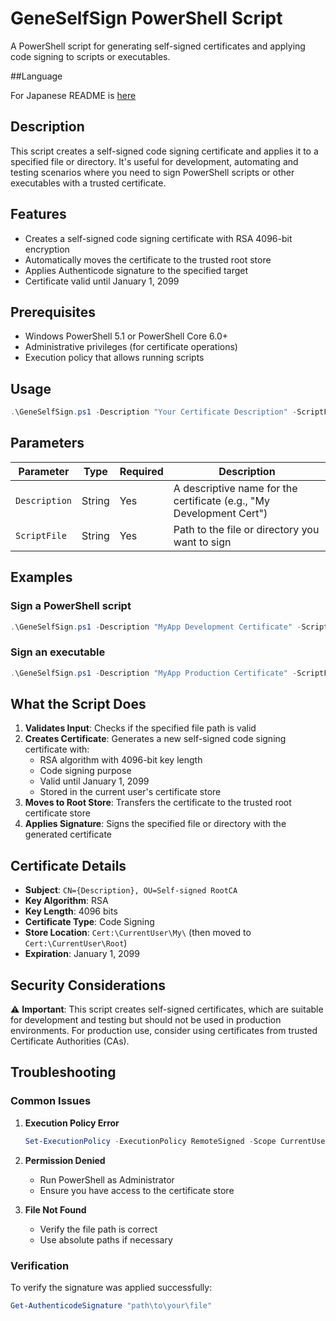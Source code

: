 # GeneSelfSign PowerShell Script

A PowerShell script for generating self-signed certificates and applying code signing to scripts or executables.

##Language

For Japanese README is [here](https://github.com/so-stj/GenSelfSign/blob/main/README_JP.md)

## Description

This script creates a self-signed code signing certificate and applies it to a specified file or directory. It's useful for development, automating and testing scenarios where you need to sign PowerShell scripts or other executables with a trusted certificate.

## Features

- Creates a self-signed code signing certificate with RSA 4096-bit encryption
- Automatically moves the certificate to the trusted root store
- Applies Authenticode signature to the specified target
- Certificate valid until January 1, 2099

## Prerequisites

- Windows PowerShell 5.1 or PowerShell Core 6.0+
- Administrative privileges (for certificate operations)
- Execution policy that allows running scripts

## Usage

```powershell
.\GeneSelfSign.ps1 -Description "Your Certificate Description" -ScriptFile "path\to\your\script.ps1"
```

## Parameters

| Parameter | Type | Required | Description |
|-----------|------|----------|-------------|
| `Description` | String | Yes | A descriptive name for the certificate (e.g., "My Development Cert") |
| `ScriptFile` | String | Yes | Path to the file or directory you want to sign |

## Examples

### Sign a PowerShell script
```powershell
.\GeneSelfSign.ps1 -Description "MyApp Development Certificate" -ScriptFile "C:\Scripts\MyScript.ps1"
```

### Sign an executable
```powershell
.\GeneSelfSign.ps1 -Description "MyApp Production Certificate" -ScriptFile "C:\Apps\MyApp.exe"
```

## What the Script Does

1. **Validates Input**: Checks if the specified file path is valid
2. **Creates Certificate**: Generates a new self-signed code signing certificate with:
   - RSA algorithm with 4096-bit key length
   - Code signing purpose
   - Valid until January 1, 2099
   - Stored in the current user's certificate store
3. **Moves to Root Store**: Transfers the certificate to the trusted root certificate store
4. **Applies Signature**: Signs the specified file or directory with the generated certificate

## Certificate Details

- **Subject**: `CN={Description}, OU=Self-signed RootCA`
- **Key Algorithm**: RSA
- **Key Length**: 4096 bits
- **Certificate Type**: Code Signing
- **Store Location**: `Cert:\CurrentUser\My\` (then moved to `Cert:\CurrentUser\Root`)
- **Expiration**: January 1, 2099

## Security Considerations

⚠️ **Important**: This script creates self-signed certificates, which are suitable for development and testing but should not be used in production environments. For production use, consider using certificates from trusted Certificate Authorities (CAs).

## Troubleshooting

### Common Issues

1. **Execution Policy Error**
   ```powershell
   Set-ExecutionPolicy -ExecutionPolicy RemoteSigned -Scope CurrentUser
   ```

2. **Permission Denied**
   - Run PowerShell as Administrator
   - Ensure you have access to the certificate store

3. **File Not Found**
   - Verify the file path is correct
   - Use absolute paths if necessary

### Verification

To verify the signature was applied successfully:
```powershell
Get-AuthenticodeSignature "path\to\your\file"
```
